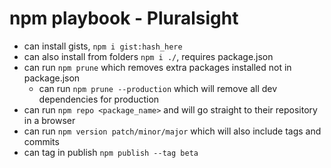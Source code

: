 # npm playbook - Pluralsight

* can install gists, `npm i gist:hash_here`
* can also install from folders `npm i ./`, requires package.json 
* can run `npm prune` which removes extra packages installed not in package.json
    * can run `npm prune --production` which will remove all dev dependencies for production
* can run `npm repo <package_name>` and will go straight to their repository in a browser
* can run `npm version patch/minor/major` which will also include tags and commits
* can tag in publish `npm publish --tag beta`